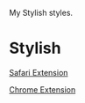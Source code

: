 My Stylish styles.

# Stylish
[Safari Extension](https://github.com/350d/stylish)

[Chrome Extension](https://chrome.google.com/webstore/detail/stylish/fjnbnpbmkenffdnngjfgmeleoegfcffe)
